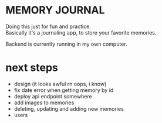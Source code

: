 # MEMORY JOURNAL

Doing this just for fun and practice.  
Basically it's a journaling app, to store your favorite memories.

Backend is currently running in my own computer.

# next steps

- design (it looks awful rn oops, i know)
- fix date error when getting memory by id
- deploy api endpoint somewhere
- add images to memories
- deleting, updating and adding new memories
- users

